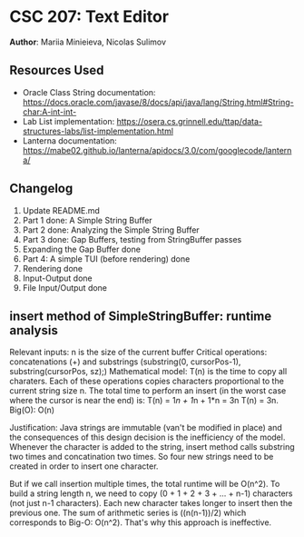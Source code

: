 # CSC 207: Text Editor

**Author**: Mariia Minieieva, Nicolas Sulimov

## Resources Used

+ Oracle Class String documentation: https://docs.oracle.com/javase/8/docs/api/java/lang/String.html#String-char:A-int-int-
+ Lab List implementation: https://osera.cs.grinnell.edu/ttap/data-structures-labs/list-implementation.html
+ Lanterna documentation: https://mabe02.github.io/lanterna/apidocs/3.0/com/googlecode/lanterna/

## Changelog

1. Update README.md
2. Part 1 done: A Simple String Buffer
3. Part 2 done: Analyzing the Simple String Buffer
4. Part 3 done: Gap Buffers, testing from StringBuffer passes
5. Expanding the Gap Buffer done
6. Part 4: A simple TUI (before rendering) done
7. Rendering done
8. Input-Output done
9. File Input/Output done

## insert method of SimpleStringBuffer: runtime analysis
Relevant inputs: n is the size of the current buffer
Critical operations: concatenations (+) and substrings (substring(0, cursorPos-1), substring(cursorPos, sz);)
Mathematical model: 
T(n) is the time to copy all charaters.
Each of these operations copies characters proportional to the current string size n.
The total time to perform an insert (in the worst case where the cursor is near the end) is:
T(n) = 1*n + 1*n + 1*n = 3n
T(n) = 3n.
Big(O): O(n)
 
Justification:
Java strings are immutable (van't be modified in place) and the consequences of this design decision is the inefficiency of the model. Whenever the character is added to the string, insert method calls substring two times and concatination two times. So four new strings need to be created in order to insert one character.

But if we call insertion multiple times, the total runtime will be O(n^2). To build a string length n, we need to copy (0 + 1 + 2 + 3 + ... + n-1) characters (not just n-1 characters). Each new character takes longer to insert then the previous one. The sum of arithmetic series is
((n(n-1))/2) which corresponds to Big-O: O(n^2). That's why this approach is ineffective. 
